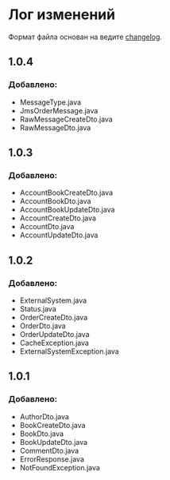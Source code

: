 # Лог изменений
Формат файла основан на ведите [changelog](https://keepachangelog.com/ru/1.0.0/).

## 1.0.4
### Добавлено:
- MessageType.java
- JmsOrderMessage.java
- RawMessageCreateDto.java
- RawMessageDto.java

## 1.0.3
### Добавлено:
- AccountBookCreateDto.java
- AccountBookDto.java
- AccountBookUpdateDto.java
- AccountCreateDto.java
- AccountDto.java
- AccountUpdateDto.java

## 1.0.2
### Добавлено:
- ExternalSystem.java
- Status.java
- OrderCreateDto.java
- OrderDto.java
- OrderUpdateDto.java
- CacheException.java
- ExternalSystemException.java

## 1.0.1
### Добавлено:
- AuthorDto.java
- BookCreateDto.java
- BookDto.java
- BookUpdateDto.java
- CommentDto.java
- ErrorResponse.java
- NotFoundException.java